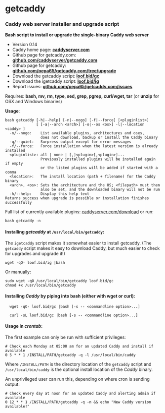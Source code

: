 # getcaddy

### Caddy web server installer and upgrade script

**Bash script to install or upgrade the single-binary Caddy web server**

* Version 0.14
* Caddy home page: **[caddyserver.com](https://caddyserver.com)**
* Github page for getcaddy.com: **[github.com/caddyserver/getcaddy.com](https://github.com/caddyserver/getcaddy.com)**
* Github page for getcaddy: **[github.com/pepa65/getcaddy.com/tree/upgrade](https://github.com/pepa65/getcaddy.com/tree/upgrade)**
* Download the getcaddy script: **[loof.bid/gc](https://loof.bid/gc)**
* Download the igetcaddy script: **[loof.bid/ig](https://loof.bid/ig)**
* Report issues: **[github.com/pepa65/getcaddy.com/issues](https://github.com/pepa65/getcaddy.com/issues)**

Requires: **bash, mv, rm, type, sed, grep, pgrep, curl/wget, tar**
(or **unzip** for OSX and Windows binaries)

**Usage**:
```
bash getcaddy [-h|--help] [-n|--nogo] [-f|--force] [<pluginlist>]
              [ [-a|--arch <arch>] [-o|--os <os>] -l|--location <caddy> ]
  -n/--nogo:    List available plugins, architectures and oses,
                does not download, backup or install the Caddy binary
  -q/--quiet:   Surpress output except for error messages
  -f/--force:   Force installation when the latest version is already installed
  <pluginlist>: all | none | [,]<plugin>[,<plugin>]...
                Previously installed plugins will be installed again if empty
                or the listed plugins will be added if started with a comma
  <location>:   The install location (path + filename) for the Caddy binary
  <arch>, <os>: Sets the architecture and the OS; <filepath> must then
                also be set, and the downloaded binary will not be run
  -h/--help:    Display this help text
Returns success when upgrade is possible or installation finishes successfully
```
Full list of currently available plugins: [caddyserver.com/download](https://caddyserver.com/download)
or run:

`bash getcaddy -n`

#### Installing *getcaddy* at `/usr/local/bin/getcaddy`:

The `igetcaddy` script makes it somewhat easier to install getcaddy.
(The `getcaddy` script makes it easy to download Caddy,
but much easier to check for upgrades and upgrade it!)

`wget -qO- loof.bid/ig |bash`

Or manually:

```
sudo wget -qO /usr/local/bin/getcaddy loof.bid/gc
chmod +x /usr/local/bin/getcaddy
```

#### Installing *Caddy* by piping into bash (either with wget or curl):

`  wget -qO- loof.bid/gc |bash [-s -- <commandline option>...]`

`  curl -sL loof.bid/gc |bash [-s -- <commandline option>...]`

#### Usage in *crontab*:

The first example can only be run with sufficient privileges:
```cron
# Check each Monday at 05:00 am for an updated Caddy and install if available
0 5 * * 1 /INSTALL/PATH/getcaddy -q -l /usr/local/bin/caddy
```
Where `/INSTALL/PATH` is the directory location of the `getcaddy` script and
`/usr/local/bin/caddy` is the optional install location of the *Caddy* binary.

An unprivileged user can run this, depending on where cron is sending output:
```cron
# Check every day at noon for an updated Caddy and alerting admin if available
0 12 * * 1 /INSTALL/PATH/getcaddy -q -n && echo "New Caddy version available!"
```
